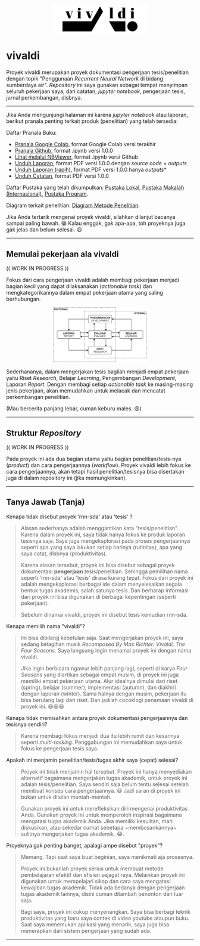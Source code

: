 <div align="center">
<img src="./_assets/vivaldi_logo.png" height="50%" width="50%"><br>
</div>

# vivaldi

Proyek vivaldi merupakan proyek dokumentasi pengerjaan tesis/penelitian dengan topik "Penggunaan _Recurrent Neural Network_ di bidang sumberdaya air". _Repository_ ini saya gunakan sebagai tempat menyimpan seluruh pekerjaan saya, dari catatan, _jupyter notebook_, pengerjaan tesis, jurnal perkembangan, dlsbnya. 

---

Jika Anda mengunjungi halaman ini karena _jupyter notebook_ atau laporan, berikut pranala penting terkait produk (penelitian) yang telah tersedia:

Daftar Pranala Buku:

- [Pranala Google Colab](https://colab.research.google.com/drive/1bx3ak_20dcJ7VdGR-djysLIxLaX7pRI2), format Google Colab versi terakhir
- [Pranala Github](https://github.com/taruma/vivaldi/blob/master/notebook/github_taruma_demo_lstm_rr.ipynb), format .ipynb versi 1.0.0
- [Lihat melalui NBViewer](https://nbviewer.jupyter.org/github/taruma/vivaldi/blob/master/notebook/github_taruma_demo_lstm_rr.ipynb), format .ipynb versi Github
- [Unduh Laporan](https://github.com/taruma/vivaldi/blob/master/pdf/taruma_lstm_rr_laporan.pdf?raw=true), format PDF versi 1.0.0 dengan _source code_ + _outputs_
- [Unduh Laporan (rapih)](https://github.com/taruma/vivaldi/blob/master/pdf/taruma_lstm_rr_laporan_rapih.pdf?raw=true), format PDF versi 1.0.0 hanya _outputs_*
- [Unduh Catatan](https://github.com/taruma/vivaldi/blob/master/pdf/taruma_lstm_rr_catatan.pdf?raw=true), format PDF versi 1.0.0


Daftar Pustaka yang telah dikumpulkan: [Pustaka Lokal](./pustaka/PUSTAKA_LOKAL.md), [Pustaka Makalah (Internasional)](./pustaka/PUSTAKA_MAKALAH.md), [Pustaka Program](./pustaka/PUSTAKA_PROGRAM.md).

Diagram terkait penelitian: [Diagram Metode Penelitian](./diagram/diagram_metode_penelitian.md).


Jika Anda tertarik mengenai proyek vivaldi, silahkan dilanjut bacanya sampai paling bawah. 😁 Kalau enggak, gak apa-apa, toh proyeknya juga gak jelas dan belum selesai. 😆

---

## Memulai pekerjaan ala vivaldi

(( WORK IN PROGRESS ))

Fokus dari cara pengerjaan vivaldi adalah membagi pekerjaan menjadi bagian kecil yang dapat dilaksanakan (_actionable task_) dan mengkategorikannya dalam empat pekerjaan utama yang saling berhubungan. 

<div align="center">
<img src="./diagram/assets/DIAGRAM_rutinitas_penelitian.png" height="50%" width="50%"><br>
</div>

Sederhananya, dalam mengerjakan tesis bagilah menjadi empat pekerjaan yaitu Riset _Research_, Belajar _Learning_, Pengembangan _Development_, Laporan _Report_. Dengan membagi setiap _actionable task_ ke masing-masing jenis pekerjaan, akan memudahkan untuk melacak dan mencatat perkembangan penelitian. 

(Mau bercerita panjang lebar, cuman keburu males. 😆)

---

## Struktur _Repository_

(( WORK IN PROGRESS ))

Pada proyek ini ada dua bagian utama yaitu bagian penelitian/tesis-nya (_product_) dan cara pengerjaannya (_workflow_). Proyek vivaldi lebih fokus ke cara pengerjaannya, akan tetapi hasil penelitian/tesisnya bisa disertakan juga di dalam repository ini (jika memungkinkan).

---

## Tanya Jawab (Tanja)

Kenapa tidak disebut proyek 'rnn-sda' atau 'tesis' ?

> Alasan sederhanya adalah menggantikan kata "tesis/penelitian". Karena dalam proyek ini, saya tidak hanya fokus ke produk laporan tesisnya saja. Saya juga mengeksplorasi pada proses pengerjaannya seperti apa yang saya lakukan setiap harinya (rutinitas), apa yang saya catat, dlsbnya (produktivitas). 
> 
> Karena alasan tersebut, proyek ini bisa disebut sebagai proyek dokumentasi __pengerjaan__ tesis/penelitian. Sehingga pemilihan nama seperti 'rnn-sda' atau 'tesis' dirasa kurang tepat. Fokus dari proyek ini adalah mengeksplorasi berbagai ide dalam menyelesaikan segala bentuk tugas akademis, salah satunya tesis. Dan berharap informasi dari proyek ini bisa digunakan di berbagai kepentingan (seperti pekerjaan).
> 
> Sebelum dinamai vivaldi, proyek ini disebut tesis kemudian rnn-sda.

Kenapa memilih nama "vivaldi"? 
 
> Ini bisa dibilang kebetulan saja. Saat mengerjakan proyek ini, saya sedang ketagihan musik _Recomposed By Max Richter: Vivaldi, The Four Seasons_. Saya langsung ingin menamai proyek ini dengan nama vivaldi.
> 
> Jika ingin berbicara ngawur lebih panjang lagi, seperti di karya _Four Seasons_ yang diartikan sebagai empat musim, di proyek ini juga memiliki empat pekerjaan utama. Alur idealnya dimulai dari riset (spring), belajar (summer), implementasi (autumn), dan diakhiri dengan laporan (winter). Sama halnya dengan musim, pekerjaan itu bisa berulang lagi dari riset. Dan jadilah cocoklogi penamaan vivaldi di proyek ini. 😆😆😆

Kenapa tidak memisahkan antara proyek dokumentasi pengerjaannya dan tesisnya sendiri?

> Karena membagi fokus menjadi dua itu lebih rumit dan kesannya seperti _multi-tasking_. Penggabungan ini memudahkan saya untuk fokus ke pengerjaan tesis saya. 

Apakah ini menjamin penelitian/tesis/tugas akhir saya (cepat) selesai?

> Proyek ini tidak menjamin hal tersebut. Proyek ini hanya menyediakan alternatif bagaimana mengerjakan tugas akademik, untuk proyek ini adalah tesis/penelitian. Saya sendiri saja belum tentu selesai setelah membuat konsep cara pengerjaannya. 😆 Jadi saran di proyek ini bukan untuk ditelan mentah-mentah.
>  
> Gunakan proyek ini untuk merefleksikan diri mengenai produktivitas Anda. Gunakan proyek ini untuk memperoleh inspirasi bagaimana mengatasi tugas akademik Anda. Jika memiliki kesulitan, mari diskusikan, atau sekedar curhat sebetapa ~membosankannya~ sulitnya mengerjakan tugas akademik. 😂. 

Proyeknya gak penting banget, apalagi ampe disebut "proyek"?

> Memang. Tapi saat saya buat beginian, saya menikmati aja prosesnya.
> 
> Proyek ini bukanlah proyek serius untuk membuat metode pembelajaran efektif dan efisien sejagat raya. Melainkan proyek ini digunakan untuk mempelajari sikap dan cara saya mengatasi kewajiban tugas akademik. Tidak ada bedanya dengan pengerjaan tugas akademik lainnya, disini cuman ditambah penonton dari luar saja.
> 
> Bagi saya, proyek ini cukup menyenangkan. Saya bisa berbagi teknik produktivitas yang baru saya contek di video youtube ataupun buku. Saat saya menemukan aplikasi yang menarik, saya juga bisa menerapkan dari sistem pengerjaan yang sudah ada.

---
